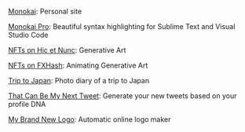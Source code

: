 [Monokai](https://monokai.nl): Personal site

[Monokai Pro](https://monokai.pro): Beautiful syntax highlighting for Sublime Text and Visual Studio Code

[NFTs on Hic et Nunc](https://hicetnunc.art/monokai): Generative Art

[NFTs on FXHash](https://www.fxhash.xyz/u/monokai): Animating Generative Art

[Trip to Japan](https://monokai.nl/2019/japan): Photo diary of a trip to Japan

[That Can Be My Next Tweet](https://yes.thatcan.be/my/next/tweet): Generate your new tweets based on your profile DNA

[My Brand New Logo](https://mybrandnewlogo.com): Automatic online logo maker
